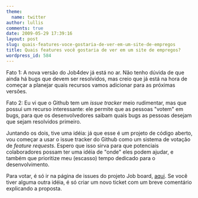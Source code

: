 ```yaml
---
theme:
  name: twitter
author: lullis
comments: true
date: 2009-05-29 17:39:16
layout: post
slug: quais-features-voce-gostaria-de-ver-em-um-site-de-empregos
title: Quais features você gostaria de ver em um site de empregos?
wordpress_id: 584
---
```


Fato 1: A nova versão do Job4dev já está no ar. Não tenho dúvida de que ainda há bugs que devem ser resolvidos, mas creio que já está na hora de começar a planejar quais recursos vamos adicionar para as próximas versões.

Fato 2: Eu vi que o Github tem um *issue tracker* meio rudimentar, mas que possui um recurso interessante: ele permite que as pessoas "votem" em bugs, para que os desenvolvedores saibam quais bugs as pessoas desejam que sejam resolvidos primeiro.

Juntando os dois, tive uma idéia: já que esse é um projeto de código aberto, vou começar a usar o issue tracker do Github como um sistema de votação de *feature requests*. Espero que isso sirva para que potenciais colaboradores possam ter uma idéia de "onde" eles podem ajudar, e também que prioritize meu (escasso) tempo dedicado para o desenvolvimento.

Para votar, é só ir na página de issues do projeto Job board, [aqui](http://github.com/lullis/jobboard/issues). Se você tiver alguma outra idéia, é só criar um novo ticket com um breve comentário explicando a proposta.
